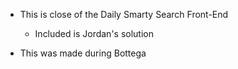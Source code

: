 - This is close of the Daily Smarty Search Front-End

  - Included is Jordan's solution

- This was made during Bottega
